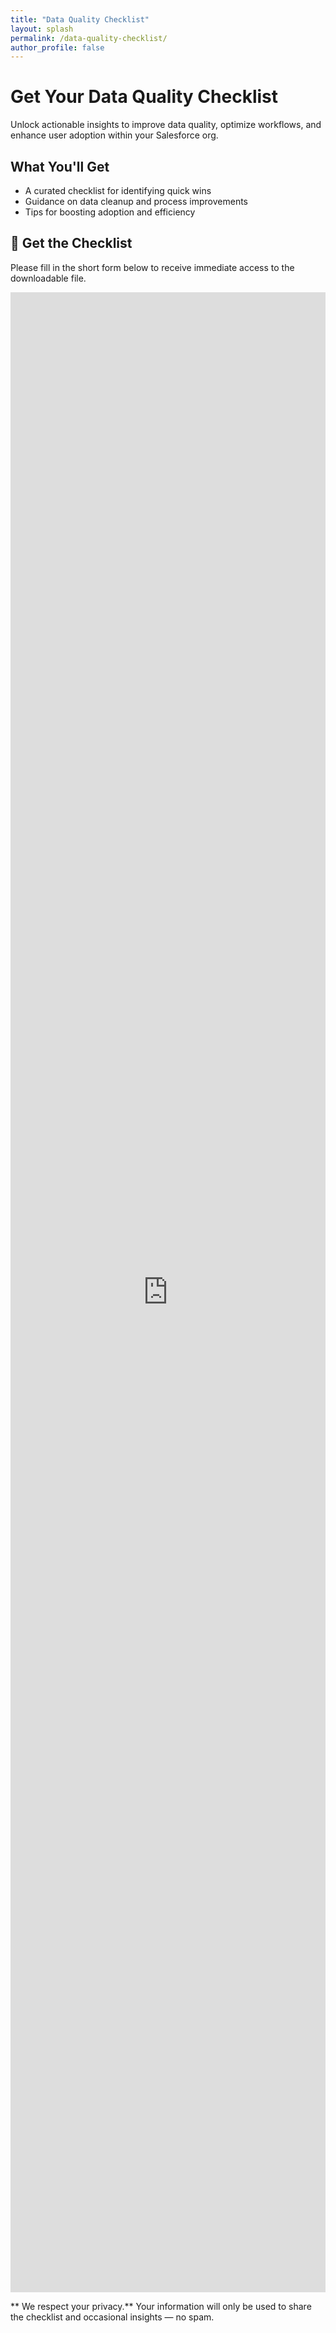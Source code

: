 ```yaml
---
title: "Data Quality Checklist"
layout: splash
permalink: /data-quality-checklist/
author_profile: false
---
```


# Get Your Data Quality Checklist

Unlock actionable insights to improve data quality, optimize workflows, and enhance user adoption within your Salesforce org.

## What You'll Get
- A curated checklist for identifying quick wins
- Guidance on data cleanup and process improvements
- Tips for boosting adoption and efficiency

## 📩 Get the Checklist

Please fill in the short form below to receive immediate access to the downloadable file.

<div style="position: relative; height:80dvh; overflow:auto;"> 
  <iframe 
    src="https://app.formbricks.com/s/cmaucfsp52a8oss0143qaeti4?suId=a02a2ba80c904c1e4cabc5c2e68a01d5:1382e38e868a5b8258407d8cb6a7fd07f4faf9d9cf4745d6:5678f376ca1edc484bc437208fb72f99" 
    frameborder="0" style="position: absolute; left:0; top:0; width:100%; height:100%; border:0;">
  </iframe>
</div>

** We respect your privacy.** Your information will only be used to share the checklist and occasional insights — no spam.

